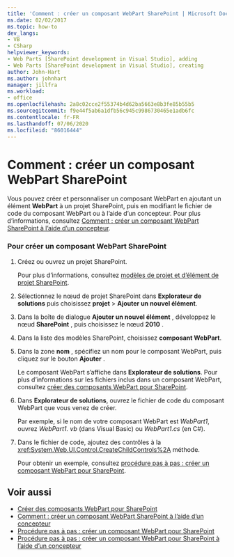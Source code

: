 ```yaml
---
title: 'Comment : créer un composant WebPart SharePoint | Microsoft Docs'
ms.date: 02/02/2017
ms.topic: how-to
dev_langs:
- VB
- CSharp
helpviewer_keywords:
- Web Parts [SharePoint development in Visual Studio], adding
- Web Parts [SharePoint development in Visual Studio], creating
author: John-Hart
ms.author: johnhart
manager: jillfra
ms.workload:
- office
ms.openlocfilehash: 2a8c02cce2f55374b4d62ba5663e8b3fe85b55b5
ms.sourcegitcommit: f9e44f5ab6a1dfb56c945c9986730465e1adb6fc
ms.contentlocale: fr-FR
ms.lasthandoff: 07/06/2020
ms.locfileid: "86016444"
---
```

# <a name="how-to-create-a-sharepoint-web-part"></a>Comment : créer un composant WebPart SharePoint
  Vous pouvez créer et personnaliser un composant WebPart en ajoutant un élément **WebPart** à un projet SharePoint, puis en modifiant le fichier de code du composant WebPart ou à l’aide d’un concepteur. Pour plus d’informations, consultez [Comment : créer un composant WebPart SharePoint à l’aide d’un concepteur](../sharepoint/how-to-create-a-sharepoint-web-part-by-using-a-designer.md).

### <a name="to-create-a-sharepoint-web-part"></a>Pour créer un composant WebPart SharePoint

1. Créez ou ouvrez un projet SharePoint.

     Pour plus d’informations, consultez [modèles de projet et d’élément de projet SharePoint](../sharepoint/sharepoint-project-and-project-item-templates.md).

2. Sélectionnez le nœud de projet SharePoint dans **Explorateur de solutions** puis choisissez **projet**  >  **Ajouter un nouvel élément**.

3. Dans la boîte de dialogue **Ajouter un nouvel élément** , développez le nœud **SharePoint** , puis choisissez le nœud **2010** .

4. Dans la liste des modèles SharePoint, choisissez **composant WebPart**.

5. Dans la zone **nom** , spécifiez un nom pour le composant WebPart, puis cliquez sur le bouton **Ajouter** .

     Le composant WebPart s’affiche dans **Explorateur de solutions**. Pour plus d’informations sur les fichiers inclus dans un composant WebPart, consultez [créer des composants WebPart pour SharePoint](../sharepoint/creating-web-parts-for-sharepoint.md).

6. Dans **Explorateur de solutions**, ouvrez le fichier de code du composant WebPart que vous venez de créer.

     Par exemple, si le nom de votre composant WebPart est *WebPart1*, ouvrez *WebPart1. vb* (dans Visual Basic) ou *WebPart1.cs* (en C#).

7. Dans le fichier de code, ajoutez des contrôles à la <xref:System.Web.UI.Control.CreateChildControls%2A> méthode.

     Pour obtenir un exemple, consultez [procédure pas à pas : créer un composant WebPart pour SharePoint](../sharepoint/walkthrough-creating-a-web-part-for-sharepoint.md).

## <a name="see-also"></a>Voir aussi
- [Créer des composants WebPart pour SharePoint](../sharepoint/creating-web-parts-for-sharepoint.md)
- [Comment : créer un composant WebPart SharePoint à l’aide d’un concepteur](../sharepoint/how-to-create-a-sharepoint-web-part-by-using-a-designer.md)
- [Procédure pas à pas : créer un composant WebPart pour SharePoint](../sharepoint/walkthrough-creating-a-web-part-for-sharepoint.md)
- [Procédure pas à pas : créer un composant WebPart pour SharePoint à l’aide d’un concepteur](../sharepoint/walkthrough-creating-a-web-part-for-sharepoint-by-using-a-designer.md)
